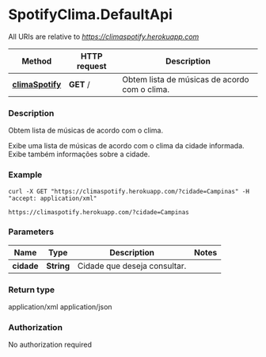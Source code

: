 # SpotifyClima.DefaultApi

All URIs are relative to *https://climaspotify.herokuapp.com*

Method | HTTP request | Description
------------- | ------------- | -------------
[**climaSpotify**](DefaultApi.md#climaSpotify) | **GET** / | Obtem lista de músicas de acordo com o clima.

### Description

Obtem lista de músicas de acordo com o clima.

Exibe uma lista de músicas de acordo com o clima da cidade informada. Exibe também informações sobre a cidade.

### Example
```
curl -X GET "https://climaspotify.herokuapp.com/?cidade=Campinas" -H  "accept: application/xml"
```

```
https://climaspotify.herokuapp.com/?cidade=Campinas
```

### Parameters

Name | Type | Description  | Notes
------------- | ------------- | ------------- | -------------
 **cidade** | **String**| Cidade que deseja consultar. | 

### Return type

application/xml
application/json

### Authorization

No authorization required